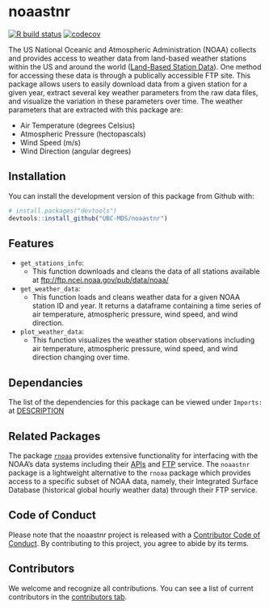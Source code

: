 
<!-- README.md is generated from README.Rmd. Please edit that file -->

# noaastnr

<!-- badges: start -->

[![R build
status](https://github.com/UBC-MDS/noaastnr/workflows/R-CMD-check/badge.svg)](https://github.com/UBC-MDS/noaastnr/actions)
[![codecov](https://codecov.io/gh/UBC-MDS/noaastnr/branch/main/graph/badge.svg)](https://codecov.io/gh/UBC-MDS/noaastnr)
<!-- badges: end -->

The US National Oceanic and Atmospheric Administration (NOAA) collects
and provides access to weather data from land-based weather stations
within the US and around the world ([Land-Based Station
Data](https://www.ncdc.noaa.gov/data-access/land-based-station-data)).
One method for accessing these data is through a publically accessible
FTP site. This package allows users to easily download data from a given
station for a given year, extract several key weather parameters from
the raw data files, and visualize the variation in these parameters over
time. The weather parameters that are extracted with this package are:

  - Air Temperature (degrees Celsius)
  - Atmospheric Pressure (hectopascals)
  - Wind Speed (m/s)
  - Wind Direction (angular degrees)

## Installation

You can install the development version of this package from Github
with:

``` r
# install.packages("devtools")
devtools::install_github("UBC-MDS/noaastnr")
```

## Features

  - `get_stations_info`:
      - This function downloads and cleans the data of all stations
        available at <ftp://ftp.ncei.noaa.gov/pub/data/noaa/>
  - `get_weather_data`:
      - This function loads and cleans weather data for a given NOAA
        station ID and year. It returns a dataframe containing a time
        series of air temperature, atmospheric pressure, wind speed, and
        wind direction.
  - `plot_weather_data`:
      - This function visualizes the weather station observations
        including air temperature, atmospheric pressure, wind speed, and
        wind direction changing over time.

## Dependancies

The list of the dependencies for this package can be viewed under
`Imports:` at
[DESCRIPTION](https://github.com/UBC-MDS/noaastnr/blob/main/DESCRIPTION)

## Related Packages

The package
[`rnoaa`](https://cran.r-project.org/web/packages/rnoaa/index.html)
provides extensive functionality for interfacing with the NOAA’s data
systems including their
[APIs](https://www.ncei.noaa.gov/support/access-data-service-api-user-documentation)
and [FTP](ftp://ftp.ncei.noaa.gov/) service. The `noaastnr` package is a
lightweight alternative to the `rnoaa` package which provides access to
a specific subset of NOAA data, namely, their Integrated Surface
Database (historical global hourly weather data) through their FTP
service.

## Code of Conduct

Please note that the noaastnr project is released with a [Contributor
Code of
Conduct](https://contributor-covenant.org/version/2/0/CODE_OF_CONDUCT.html).
By contributing to this project, you agree to abide by its terms.

## Contributors

We welcome and recognize all contributions. You can see a list of
current contributors in the [contributors
tab](https://github.com/UBC-MDS/noaastnr/graphs/contributors).
